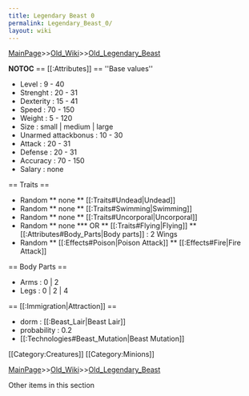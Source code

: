 ```yaml
---
title: Legendary Beast 0
permalink: Legendary_Beast_0/
layout: wiki
---
```


[MainPage](/keeperrl_wiki/ "wikilink")>>[Old_Wiki](/keeperrl_wiki/Old_Wiki "wikilink")>>[Old_Legendary_Beast](/keeperrl_wiki/Old_Legendary_Beast "wikilink")

__NOTOC__
== [[:Attributes]] ==
''Base values''
* Level : 9 - 40
* Strenght : 20 - 31
* Dexterity : 15 - 41
* Speed : 70 - 150
* Weight : 5 - 120
* Size : small | medium | large
* Unarmed attackbonus : 10 - 30
* Attack : 20 - 31
* Defense : 20 - 31
* Accuracy : 70 - 150
* Salary : none

== Traits ==

* Random
** none
** [[:Traits#Undead|Undead]]
* Random
** none
** [[:Traits#Swimming|Swimming]]
* Random
** none
** [[:Traits#Uncorporal|Uncorporal]]
* Random
** none
*** OR
** [[:Traits#Flying|Flying]]
** [[:Attributes#Body_Parts|Body parts]] : 2 Wings
* Random
** [[:Effects#Poison|Poison Attack]]
** [[:Effects#Fire|Fire Attack]]

== Body Parts ==
* Arms : 0 | 2
* Legs : 0 | 2 | 4

== [[:Immigration|Attraction]] ==
* dorm : [[:Beast_Lair|Beast Lair]]
* probability : 0.2
* [[:Technologies#Beast_Mutation|Beast Mutation]]

[[Category:Creatures]]
[[Category:Minions]]

[MainPage](/keeperrl_wiki/ "wikilink")>>[Old_Wiki](/keeperrl_wiki/Old_Wiki "wikilink")>>[Old_Legendary_Beast](/keeperrl_wiki/Old_Legendary_Beast "wikilink")

Other items in this section
